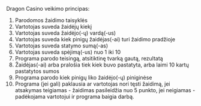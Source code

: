 Dragon Casino veikimo principas:

1. Parodomos žaidimo taisyklės
2. Vartotojas suveda žaidėjų kiekį
3. Vartotojas suveda žaidėjo(-ų) vardą(-us)
4. Vartotojas suveda kiek pinigų žaidėjas(-ai) turi žaidimo pradžioje
5. Vartotojas suveda statymo sumą(-as)
6. Vartotojas suveda spėjimą(-us) nuo 1 iki 10
7. Programa parodo teisingą, atsitiktinę tvarką gautą, rezultatą
8. Žaidėjas(-ai) arba pralošia tiek kiek buvo pastatyta, arba laimi 10 kartų pastatytos sumos
9. Programa parodo kiek pinigų liko žaidėjo(-ų) piniginėse
10. Programa (jei gali) paklausia ar vartotojas nori tęsti žaidimą, jei atsakymas teigiamas - žaidimas pasileidžia nuo 5 punkto, jei neigiamas - padėkojama vartotojui ir programa baigia darbą.
